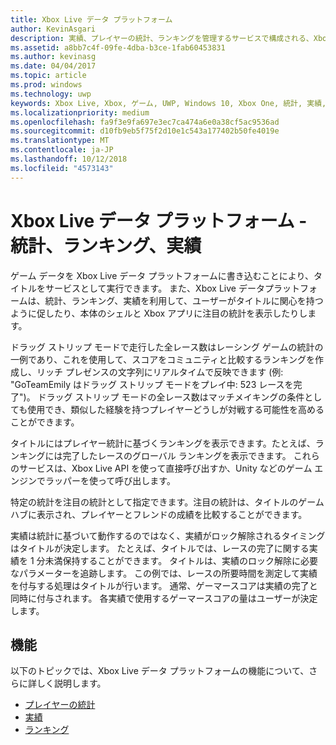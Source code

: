```yaml
---
title: Xbox Live データ プラットフォーム
author: KevinAsgari
description: 実績、プレイヤーの統計、ランキングを管理するサービスで構成される、Xbox Live データ プラットフォームの概要について説明します。
ms.assetid: a8bb7c4f-09fe-4dba-b3ce-1fab60453831
ms.author: kevinasg
ms.date: 04/04/2017
ms.topic: article
ms.prod: windows
ms.technology: uwp
keywords: Xbox Live, Xbox, ゲーム, UWP, Windows 10, Xbox One, 統計, 実績, ランキング, 設計, データ プラットフォーム
ms.localizationpriority: medium
ms.openlocfilehash: fa9f3e9fa697e3ec7ca474a6e0a38cf5ac9536ad
ms.sourcegitcommit: d10fb9eb5f75f2d10e1c543a177402b50fe4019e
ms.translationtype: MT
ms.contentlocale: ja-JP
ms.lasthandoff: 10/12/2018
ms.locfileid: "4573143"
---
```

# <a name="xbox-live-data-platform---stats-leaderboards-achievements"></a>Xbox Live データ プラットフォーム - 統計、ランキング、実績

ゲーム データを Xbox Live データ プラットフォームに書き込むことにより、タイトルをサービスとして実行できます。 また、Xbox Live データプラットフォームは、統計、ランキング、実績を利用して、ユーザーがタイトルに関心を持つように促したり、本体のシェルと Xbox アプリに注目の統計を表示したりします。

ドラッグ ストリップ モードで走行した全レース数はレーシング ゲームの統計の一例であり、これを使用して、スコアをコミュニティと比較するランキングを作成し、リッチ プレゼンスの文字列にリアルタイムで反映できます (例: "GoTeamEmily はドラッグ ストリップ モードをプレイ中: 523 レースを完了")。 ドラッグ ストリップ モードの全レース数はマッチメイキングの条件としても使用でき、類似した経験を持つプレイヤーどうしが対戦する可能性を高めることができます。

タイトルにはプレイヤー統計に基づくランキングを表示できます。たとえば、ランキングには完了したレースのグローバル ランキングを表示できます。 これらのサービスは、Xbox Live API を使って直接呼び出すか、Unity などのゲーム エンジンでラッパーを使って呼び出します。

特定の統計を注目の統計として指定できます。注目の統計は、タイトルのゲーム ハブに表示され、プレイヤーとフレンドの成績を比較することができます。

実績は統計に基づいて動作するのではなく、実績がロック解除されるタイミングはタイトルが決定します。 たとえば、タイトルでは、レースの完了に関する実績を 1 分未満保持することができます。 タイトルは、実績のロック解除に必要なパラメーターを追跡します。 この例では、レースの所要時間を測定して実績を付与する処理はタイトルが行います。 通常、ゲーマースコアは実績の完了と同時に付与されます。 各実績で使用するゲーマースコアの量はユーザーが決定します。

## <a name="features"></a>機能 ##
以下のトピックでは、Xbox Live データ プラットフォームの機能について、さらに詳しく説明します。

* [プレイヤーの統計](../leaderboards-and-stats-2017/player-stats.md)
* [実績](../achievements-2017/achievements.md)
* [ランキング](../leaderboards-and-stats-2017/leaderboards.md)
